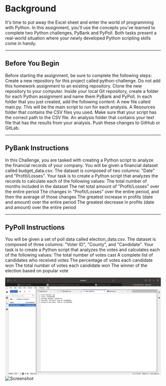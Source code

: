 # Background

It's time to put away the Excel sheet and enter the world of programming with Python. In this assignment, you'll use the concepts you've learned to complete two Python challenges, PyBank and PyPoll. Both tasks present a real-world situation where your newly developed Python scripting skills come in handy.

---

## Before You Begin

Before starting the assignment, be sure to complete the following steps:
Create a new repository for this project called python-challenge. Do not add this homework assignment to an existing repository.
Clone the new repository to your computer.
Inside your local Git repository, create a folder for each Python assignment and name them PyBank and PyPoll.
In each folder that you just created, add the following content:
A new file called main.py. This will be the main script to run for each analysis.
A Resources folder that contains the CSV files you used. Make sure that your script has the correct path to the CSV file.
An analysis folder that contains your text file that has the results from your analysis.
Push these changes to GitHub or GitLab.

---

## PyBank Instructions

In this Challenge, you are tasked with creating a Python script to analyze the financial records of your company. You will be given a financial dataset called budget_data.csv. The dataset is composed of two columns: "Date" and "Profit/Losses".
Your task is to create a Python script that analyzes the records to calculate each of the following values:
The total number of months included in the dataset
The net total amount of "Profit/Losses" over the entire period
The changes in "Profit/Losses" over the entire period, and then the average of those changes
The greatest increase in profits (date and amount) over the entire period
The greatest decrease in profits (date and amount) over the entire period

-----

## PyPoll Instructions
You will be given a set of poll data called election_data.csv. The dataset is composed of three columns: "Voter ID", "County", and "Candidate". Your task is to create a Python script that analyzes the votes and calculates each of the following values:
The total number of votes cast
A complete list of candidates who received votes
The percentage of votes each candidate won
The total number of votes each candidate won
The winner of the election based on popular vote

![Screenshot](./images/analysisScreenShot.png)
![Screenshot](./imagespypoll/analysisScreenShot.png)
